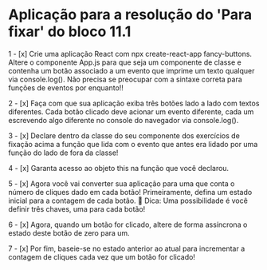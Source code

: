 # Aplicação para a resolução do 'Para fixar' do bloco 11.1

1 - [x] Crie uma aplicação React com npx create-react-app fancy-buttons. Altere o componente App.js para que seja um componente de classe e contenha um botão associado a um evento que imprime um texto qualquer via console.log(). Não precisa se preocupar com a sintaxe correta para funções de eventos por enquanto!!

2 - [x]  Faça com que sua aplicação exiba três botões lado a lado com textos diferentes. Cada botão clicado deve acionar um evento diferente, cada um escrevendo algo diferente no console do navegador via console.log().

3 - [x] Declare dentro da classe do seu componente dos exercícios de fixação acima a função que lida com o evento que antes era lidado por uma função do lado de fora da classe!

4 - [x] Garanta acesso ao objeto this na função que você declarou.

5 - [x] Agora você vai converter sua aplicação para uma que conta o número de cliques dado em cada botão! Primeiramente, defina um estado inicial para a contagem de cada botão.
  🦜 Dica: Uma possibilidade é você definir três chaves, uma para cada botão!

6 - [x] Agora, quando um botão for clicado, altere de forma assíncrona o estado deste botão de zero para um.

7 - [x] Por fim, baseie-se no estado anterior ao atual para incrementar a contagem de cliques cada vez que um botão for clicado!
